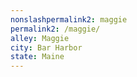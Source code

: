 ```yaml
---
﻿nonslashpermalink2: maggie
permalink2: /maggie/
alley: Maggie
city: Bar Harbor
state: Maine
---
```

